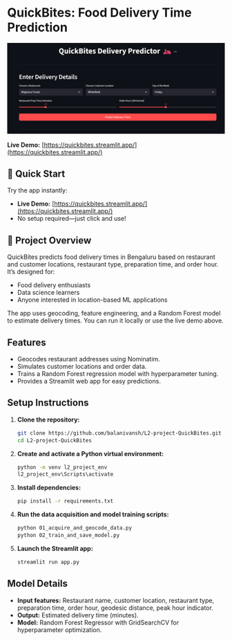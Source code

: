 # QuickBites: Food Delivery Time Prediction

![QuickBites UI](quickbites.png)

**Live Demo:** [https://quickbites.streamlit.app/](https://quickbites.streamlit.app/)

## 🚀 Quick Start

Try the app instantly:
- **Live Demo:** [https://quickbites.streamlit.app/](https://quickbites.streamlit.app/)
- No setup required—just click and use!

## 📝 Project Overview
QuickBites predicts food delivery times in Bengaluru based on restaurant and customer locations, restaurant type, preparation time, and order hour. It’s designed for:
- Food delivery enthusiasts
- Data science learners
- Anyone interested in location-based ML applications

The app uses geocoding, feature engineering, and a Random Forest model to estimate delivery times. You can run it locally or use the live demo above.

## Features
- Geocodes restaurant addresses using Nominatim.
- Simulates customer locations and order data.
- Trains a Random Forest regression model with hyperparameter tuning.
- Provides a Streamlit web app for easy predictions.

## Setup Instructions

1. **Clone the repository:**
   ```sh
   git clone https://github.com/balanivansh/L2-project-QuickBites.git
   cd L2-project-QuickBites
   ```

2. **Create and activate a Python virtual environment:**
   ```sh
   python -m venv l2_project_env
   l2_project_env\Scripts\activate
   ```

3. **Install dependencies:**
   ```sh
   pip install -r requirements.txt
   ```

4. **Run the data acquisition and model training scripts:**
   ```sh
   python 01_acquire_and_geocode_data.py
   python 02_train_and_save_model.py
   ```

5. **Launch the Streamlit app:**
   ```sh
   streamlit run app.py
   ```

## Model Details

- **Input features:** Restaurant name, customer location, restaurant type, preparation time, order hour, geodesic distance, peak hour indicator.
- **Output:** Estimated delivery time (minutes).
- **Model:** Random Forest Regressor with GridSearchCV for hyperparameter optimization.
